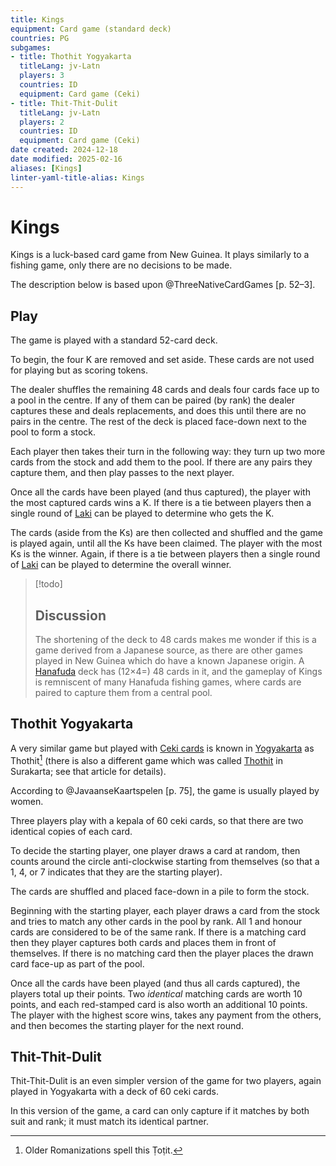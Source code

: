 ```yaml
---
title: Kings
equipment: Card game (standard deck)
countries: PG
subgames:
- title: Thothit Yogyakarta
  titleLang: jv-Latn
  players: 3
  countries: ID
  equipment: Card game (Ceki)
- title: Thit-Thit-Dulit
  titleLang: jv-Latn
  players: 2
  countries: ID
  equipment: Card game (Ceki)
date created: 2024-12-18
date modified: 2025-02-16
aliases: [Kings]
linter-yaml-title-alias: Kings
---
```

# Kings

<span class="aka">Kings</span> is a luck-based card game from New Guinea. It plays similarly to a fishing game, only there are no decisions to be made.

The description below is based upon @ThreeNativeCardGames [p. 52–3].

## Play

The game is played with a standard 52-card deck. 

To begin, the four <Cards>K</Cards> are removed and set aside. These cards are not
used for playing but as scoring tokens.

The dealer shuffles the remaining 48 cards and deals four cards face up to a
pool in the centre. If any of them can be paired (by rank) the dealer captures
these and deals replacements, and does this until there are no pairs in the
centre. The rest of the deck is placed face-down next to the pool to form a
stock.

Each player then takes their turn in the following way: they turn up two more
cards from the stock and add them to the pool. If there are any pairs they
capture them, and then play passes to the next player.

Once all the cards have been played (and thus captured), the player with the
most captured cards wins a <Cards>K</Cards>. If there is a tie between players
then a single round of [Laki](games/laki/laki.md) can be played to determine who gets
the <Cards>K</Cards>.

The cards (aside from the <Cards>K</Cards>s) are then collected and shuffled and the game is played again, until all the <Cards>K</Cards>s have been claimed. The player with the most <Cards>K</Cards>s is the winner. Again, if there is a tie between players then a single round of [Laki](games/laki/laki.md) can be played to determine the overall winner.

> [!todo]
> 
> ## Discussion
>
> The shortening of the deck to 48 cards makes me wonder if this is a game derived from a Japanese source, as there are other games played in New Guinea which do have a known Japanese origin. A [Hanafuda](articles/cards/japan/hanafuda/hanafuda.md) deck has (12×4=) 48 cards in it, and the gameplay of Kings is remniscent of many <span lang="ja-Latn" class="noun">Hanafuda</span> fishing games, where cards are paired to capture them from a central pool.

## <span lang="jv-Latn" id="thothit-yogya">Thothit Yogyakarta</span>

A very similar game but played with [Ceki cards](articles/cards/ceki/ceki.md) is known in [Yogyakarta](https://en.wikipedia.org/wiki/Yogyakarta) as <span lang="jv-Latn" class="noun aka">Thothit</span>[^fn0] (there is also a different game which was called [<span lang="jv-Latn" class="noun">Thothit</span>](games/thothit/thothit.md) in Surakarta; see that article for details).

[^fn0]: Older Romanizations spell this <span lang="jv-Latn" class="noun aka">Ṭoṭit</span>.

According to @JavaanseKaartspelen [p. 75], the game is usually played by women.

Three players play with a <span lang="jv-Latn">kepala</span> of 60 <span lang="jv-Latn">ceki</span> cards, so that there are two identical copies of each card.

To decide the starting player, one player draws a card at random, then counts around the circle anti-clockwise starting from themselves (so that a <Cards>1</Cards>, <Cards>4</Cards>, or <Cards>7</Cards> indicates that they are the starting player).

The cards are shuffled and placed face-down in a pile to form the stock.

Beginning with the starting player, each player draws a card from the stock and tries to match any other cards in the pool by rank. All <Cards>1</Cards> and honour cards are considered to be of the same rank. If there is a matching card then they player captures both cards and places them in front of themselves. If there is no matching card then the player places the drawn card face-up as part of the pool.

Once all the cards have been played (and thus all cards captured), the players total up their points. Two _identical_ matching cards are worth 10 points, and each red-stamped card is also worth an additional 10 points. The player with the highest score wins, takes any payment from the others, and then becomes the starting player for the next round.

## <span lang="jv-Latn" id="thit-thit-dulit">Thit-Thit-Dulit</span>

<span lang="jv-Latn" class="noun aka">Thit-Thit-Dulit</span> is an even simpler version of the game for two players, again played in Yogyakarta with a deck of 60 <span lang="jv-Latn">ceki</span> cards.

In this version of the game, a card can only capture if it matches by both suit and rank; it must match its identical partner.
